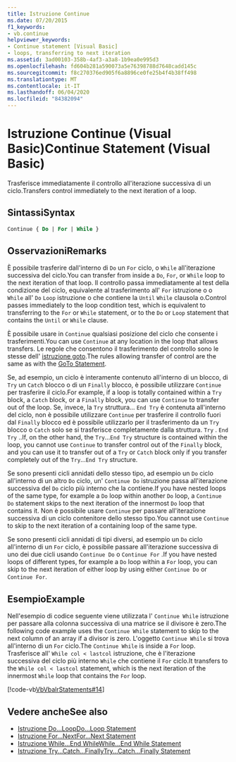 ```yaml
---
title: Istruzione Continue
ms.date: 07/20/2015
f1_keywords:
- vb.continue
helpviewer_keywords:
- Continue statement [Visual Basic]
- loops, transferring to next iteration
ms.assetid: 3ad00103-358b-4af3-a3a8-1b9ea0e995d3
ms.openlocfilehash: fd604b281a590073a5e76398788d7648cadd145c
ms.sourcegitcommit: f8c270376ed905f6a8896ce0fe25b4f4b38ff498
ms.translationtype: MT
ms.contentlocale: it-IT
ms.lasthandoff: 06/04/2020
ms.locfileid: "84382094"
---
```

# <a name="continue-statement-visual-basic"></a><span data-ttu-id="f827b-102">Istruzione Continue (Visual Basic)</span><span class="sxs-lookup"><span data-stu-id="f827b-102">Continue Statement (Visual Basic)</span></span>
<span data-ttu-id="f827b-103">Trasferisce immediatamente il controllo all'iterazione successiva di un ciclo.</span><span class="sxs-lookup"><span data-stu-id="f827b-103">Transfers control immediately to the next iteration of a loop.</span></span>  
  
## <a name="syntax"></a><span data-ttu-id="f827b-104">Sintassi</span><span class="sxs-lookup"><span data-stu-id="f827b-104">Syntax</span></span>  
  
```vb  
Continue { Do | For | While }  
```  
  
## <a name="remarks"></a><span data-ttu-id="f827b-105">Osservazioni</span><span class="sxs-lookup"><span data-stu-id="f827b-105">Remarks</span></span>  
 <span data-ttu-id="f827b-106">È possibile trasferire dall'interno di `Do` un `For` ciclo, o `While` all'iterazione successiva del ciclo.</span><span class="sxs-lookup"><span data-stu-id="f827b-106">You can transfer from inside a `Do`, `For`, or `While` loop to the next iteration of that loop.</span></span> <span data-ttu-id="f827b-107">Il controllo passa immediatamente al test della condizione del ciclo, equivalente al trasferimento all' `For` istruzione o o `While` all' `Do` `Loop` istruzione o che contiene la `Until` `While` clausola o.</span><span class="sxs-lookup"><span data-stu-id="f827b-107">Control passes immediately to the loop condition test, which is equivalent to transferring to the `For` or `While` statement, or to the `Do` or `Loop` statement that contains the `Until` or `While` clause.</span></span>  
  
 <span data-ttu-id="f827b-108">È possibile usare in `Continue` qualsiasi posizione del ciclo che consente i trasferimenti.</span><span class="sxs-lookup"><span data-stu-id="f827b-108">You can use `Continue` at any location in the loop that allows transfers.</span></span> <span data-ttu-id="f827b-109">Le regole che consentono il trasferimento del controllo sono le stesse dell' [istruzione goto](goto-statement.md).</span><span class="sxs-lookup"><span data-stu-id="f827b-109">The rules allowing transfer of control are the same as with the [GoTo Statement](goto-statement.md).</span></span>  
  
 <span data-ttu-id="f827b-110">Se, ad esempio, un ciclo è interamente contenuto all'interno di un blocco, di `Try` un `Catch` blocco o di un `Finally` blocco, è possibile utilizzare `Continue` per trasferire il ciclo.</span><span class="sxs-lookup"><span data-stu-id="f827b-110">For example, if a loop is totally contained within a `Try` block, a `Catch` block, or a `Finally` block, you can use `Continue` to transfer out of the loop.</span></span> <span data-ttu-id="f827b-111">Se, invece, la `Try` struttura... `End Try` è contenuta all'interno del ciclo, non è possibile utilizzare `Continue` per trasferire il controllo fuori dal `Finally` blocco ed è possibile utilizzarlo per il trasferimento da un `Try` blocco o `Catch` solo se si trasferisce completamente dalla struttura. `Try` . `End Try` ..</span><span class="sxs-lookup"><span data-stu-id="f827b-111">If, on the other hand, the `Try`...`End Try` structure is contained within the loop, you cannot use `Continue` to transfer control out of the `Finally` block, and you can use it to transfer out of a `Try` or `Catch` block only if you transfer completely out of the `Try`...`End Try` structure.</span></span>  
  
 <span data-ttu-id="f827b-112">Se sono presenti cicli annidati dello stesso tipo, ad esempio un `Do` ciclo all'interno di un altro `Do` ciclo, un' `Continue Do` istruzione passa all'iterazione successiva del `Do` ciclo più interno che la contiene.</span><span class="sxs-lookup"><span data-stu-id="f827b-112">If you have nested loops of the same type, for example a `Do` loop within another `Do` loop, a `Continue Do` statement skips to the next iteration of the innermost `Do` loop that contains it.</span></span> <span data-ttu-id="f827b-113">Non è possibile usare `Continue` per passare all'iterazione successiva di un ciclo contenitore dello stesso tipo.</span><span class="sxs-lookup"><span data-stu-id="f827b-113">You cannot use `Continue` to skip to the next iteration of a containing loop of the same type.</span></span>  
  
 <span data-ttu-id="f827b-114">Se sono presenti cicli annidati di tipi diversi, ad esempio un `Do` ciclo all'interno di un `For` ciclo, è possibile passare all'iterazione successiva di uno dei due cicli usando `Continue Do` o `Continue For` .</span><span class="sxs-lookup"><span data-stu-id="f827b-114">If you have nested loops of different types, for example a `Do` loop within a `For` loop, you can skip to the next iteration of either loop by using either `Continue Do` or `Continue For`.</span></span>  
  
## <a name="example"></a><span data-ttu-id="f827b-115">Esempio</span><span class="sxs-lookup"><span data-stu-id="f827b-115">Example</span></span>  
 <span data-ttu-id="f827b-116">Nell'esempio di codice seguente viene utilizzata l' `Continue While` istruzione per passare alla colonna successiva di una matrice se il divisore è zero.</span><span class="sxs-lookup"><span data-stu-id="f827b-116">The following code example uses the `Continue While` statement to skip to the next column of an array if a divisor is zero.</span></span> <span data-ttu-id="f827b-117">L'oggetto `Continue While` si trova all'interno di un `For` ciclo.</span><span class="sxs-lookup"><span data-stu-id="f827b-117">The `Continue While` is inside a `For` loop.</span></span> <span data-ttu-id="f827b-118">Trasferisce all' `While col < lastcol` istruzione, che è l'iterazione successiva del ciclo più interno `While` che contiene il `For` ciclo.</span><span class="sxs-lookup"><span data-stu-id="f827b-118">It transfers to the `While col < lastcol` statement, which is the next iteration of the innermost `While` loop that contains the `For` loop.</span></span>  
  
 [!code-vb[VbVbalrStatements#14](~/samples/snippets/visualbasic/VS_Snippets_VBCSharp/VbVbalrStatements/VB/Class1.vb#14)]  
  
## <a name="see-also"></a><span data-ttu-id="f827b-119">Vedere anche</span><span class="sxs-lookup"><span data-stu-id="f827b-119">See also</span></span>

- [<span data-ttu-id="f827b-120">Istruzione Do...Loop</span><span class="sxs-lookup"><span data-stu-id="f827b-120">Do...Loop Statement</span></span>](do-loop-statement.md)
- [<span data-ttu-id="f827b-121">Istruzione For...Next</span><span class="sxs-lookup"><span data-stu-id="f827b-121">For...Next Statement</span></span>](for-next-statement.md)
- [<span data-ttu-id="f827b-122">Istruzione While...End While</span><span class="sxs-lookup"><span data-stu-id="f827b-122">While...End While Statement</span></span>](while-end-while-statement.md)
- [<span data-ttu-id="f827b-123">Istruzione Try...Catch...Finally</span><span class="sxs-lookup"><span data-stu-id="f827b-123">Try...Catch...Finally Statement</span></span>](try-catch-finally-statement.md)
